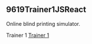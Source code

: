 ## 9619Trainer1JSReact

Online blind printing simulator.

Trainer 1 [Trainer 1](https://pavelktrainer1.web.app)

